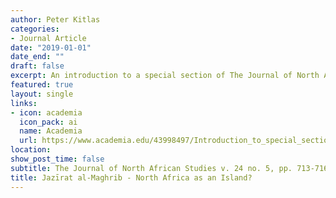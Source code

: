 ```yaml
---
author: Peter Kitlas
categories:
- Journal Article
date: "2019-01-01"
date_end: ""
draft: false
excerpt: An introduction to a special section of The Journal of North African Studies that features publications from scholars across the disciplines inquiring what it means to think of North Africa through the analytical category of Island Studies. The section features articles from Sabahat Adil, Silvia Marsans-Sakly, Ann Shafer, and Isabella Alexander.
featured: true
layout: single
links:
- icon: academia
  icon_pack: ai
  name: Academia
  url: https://www.academia.edu/43998497/Introduction_to_special_section_Jaz%C4%ABrat_al_Maghrib_North_Africa_as_an_island
location: 
show_post_time: false
subtitle: The Journal of North African Studies v. 24 no. 5, pp. 713-716
title: Jazīrat al-Maghrib - North Africa as an Island?
---
```


